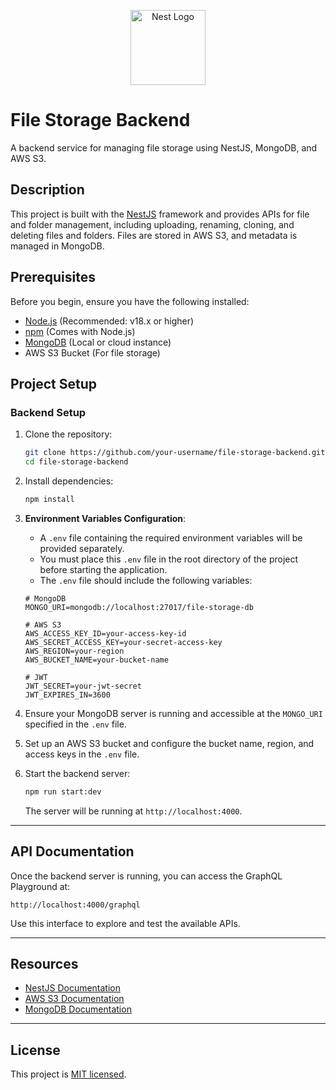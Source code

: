<p align="center">
  <a href="http://nestjs.com/" target="blank"><img src="https://nestjs.com/img/logo-small.svg" width="120" alt="Nest Logo" /></a>
</p>

# File Storage Backend

A backend service for managing file storage using NestJS, MongoDB, and AWS S3.

## Description

This project is built with the [NestJS](https://nestjs.com/) framework and provides APIs for file and folder management, including uploading, renaming, cloning, and deleting files and folders. Files are stored in AWS S3, and metadata is managed in MongoDB.

## Prerequisites

Before you begin, ensure you have the following installed:

- [Node.js](https://nodejs.org/) (Recommended: v18.x or higher)
- [npm](https://www.npmjs.com/) (Comes with Node.js)
- [MongoDB](https://www.mongodb.com/) (Local or cloud instance)
- AWS S3 Bucket (For file storage)

## Project Setup

### Backend Setup

1. Clone the repository:

    ```bash
    git clone https://github.com/your-username/file-storage-backend.git
    cd file-storage-backend
    ```

2. Install dependencies:

    ```bash
    npm install
    ```

3. **Environment Variables Configuration**:
    - A `.env` file containing the required environment variables will be provided separately.
    - You must place this `.env` file in the root directory of the project before starting the application.
    - The `.env` file should include the following variables:

    ```env
    # MongoDB
    MONGO_URI=mongodb://localhost:27017/file-storage-db

    # AWS S3
    AWS_ACCESS_KEY_ID=your-access-key-id
    AWS_SECRET_ACCESS_KEY=your-secret-access-key
    AWS_REGION=your-region
    AWS_BUCKET_NAME=your-bucket-name

    # JWT
    JWT_SECRET=your-jwt-secret
    JWT_EXPIRES_IN=3600
    ```

4. Ensure your MongoDB server is running and accessible at the `MONGO_URI` specified in the `.env` file.

5. Set up an AWS S3 bucket and configure the bucket name, region, and access keys in the `.env` file.

6. Start the backend server:

    ```bash
    npm run start:dev
    ```

    The server will be running at `http://localhost:4000`.

---

## API Documentation

Once the backend server is running, you can access the GraphQL Playground at:

```
http://localhost:4000/graphql
```

Use this interface to explore and test the available APIs.

---

## Resources

- [NestJS Documentation](https://docs.nestjs.com)
- [AWS S3 Documentation](https://docs.aws.amazon.com/s3/index.html)
- [MongoDB Documentation](https://www.mongodb.com/docs/)

---

## License

This project is [MIT licensed](LICENSE).
